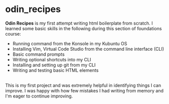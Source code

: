 # odin_recipes

<strong>Odin Recipes</strong> is my first attempt writing html boilerplate from scratch. I learned some basic skills in the following during this section of foundations course:
<ul>
<li>Running command from the Konsole in my Kubuntu OS</li>
<li>Installing Vim, Virtual Code Studio from the command line interface (CLI)</li>
<li>Basic command prompts</li>
<li>Writing optional shortcuts into my CLI</li>
<li>Installing and setting up git from my CLI</li>
<li>Writing and testing basic HTML elements</li>
</ul>
<br>
This is my first project and was extremely helpful in identifying things I can improve. I was happy with how few mistakes I had writing from memory and I'm eager to continue improving.

